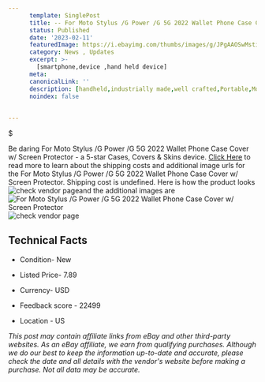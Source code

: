 ```yaml
---
      template: SinglePost
      title: -- For Moto Stylus /G Power /G 5G 2022 Wallet Phone Case Cover w/ Screen Protector
      status: Published
      date: '2023-02-11'
      featuredImage: https://i.ebayimg.com/thumbs/images/g/JPgAAOSwMsti8gE4/s-l225.jpg
      category: News , Updates
      excerpt: >-
        [smartphone,device ,hand held device]
      meta:
      canonicalLink: ''
      description: [handheld,industrially made,well crafted,Portable,Mobile,Compact,Convenient,Lightweight,Maneuverable,Man-portable,Miniature,Carriable,Hand-held,Light,Holdable,Transportable,Mobile device,Pocket-sized,On-the-go,Wireless,Cordless,Compact size,Convenient size, smartphone,device ,hand held device]
      noindex: false
      
        
---
```

$

Be daring For Moto Stylus /G Power /G 5G 2022 Wallet Phone Case Cover w/ Screen Protector - a 5-star Cases, Covers & Skins device. [Click Here](https://www.ebay.com/itm/144675993962?hash=item21af5c796a%3Ag%3AJPgAAOSwMsti8gE4&mkevt=1&mkcid=1&mkrid=711-53200-19255-0&campid=%253CePNCampaignId%253E&customid=%253CreferenceId%253E&toolid=10049) to read more to learn about the shipping costs and additional image urls for the For Moto Stylus /G Power /G 5G 2022 Wallet Phone Case Cover w/ Screen Protector. Shipping cost is undefined. Here is how the product looks ![check vendor page](https://i.ebayimg.com/thumbs/images/g/JPgAAOSwMsti8gE4/s-l225.jpg)and the additional images are![For Moto Stylus /G Power /G 5G 2022 Wallet Phone Case Cover w/ Screen Protector](https://i.ebayimg.com/images/g/JPgAAOSwMsti8gE4/s-l1600.jpg)![check vendor page](https://origin-galleryplus.ebayimg.com/ws/web/144675993962_2_0_1/225x225.jpg,https://origin-galleryplus.ebayimg.com/ws/web/144675993962_3_0_1/225x225.jpg,https://origin-galleryplus.ebayimg.com/ws/web/144675993962_4_0_1/225x225.jpg,https://origin-galleryplus.ebayimg.com/ws/web/144675993962_5_0_1/225x225.jpg,https://origin-galleryplus.ebayimg.com/ws/web/144675993962_6_0_1/225x225.jpg,https://origin-galleryplus.ebayimg.com/ws/web/144675993962_7_0_1/225x225.jpg,https://origin-galleryplus.ebayimg.com/ws/web/144675993962_8_0_1/225x225.jpg,https://origin-galleryplus.ebayimg.com/ws/web/144675993962_9_0_1/225x225.jpg,https://origin-galleryplus.ebayimg.com/ws/web/144675993962_10_0_1/225x225.jpg,https://origin-galleryplus.ebayimg.com/ws/web/144675993962_11_0_1/225x225.jpg,https://origin-galleryplus.ebayimg.com/ws/web/144675993962_12_0_1/225x225.jpg)



 ## Technical Facts 



     
      

 - Condition- New 


      

 - Listed Price- 7.89 


      

 - Currency- USD 


      

 - Feedback score - 22499 


      

 - Location - US 


      
      

 *_This post may contain affiliate links from eBay and other third-party websites. As an eBay affiliate, we earn from qualifying purchases. Although we do our best to keep the information up-to-date and accurate, please check the date and all details with the vendor's website before making a purchase. Not all data may be accurate._*






